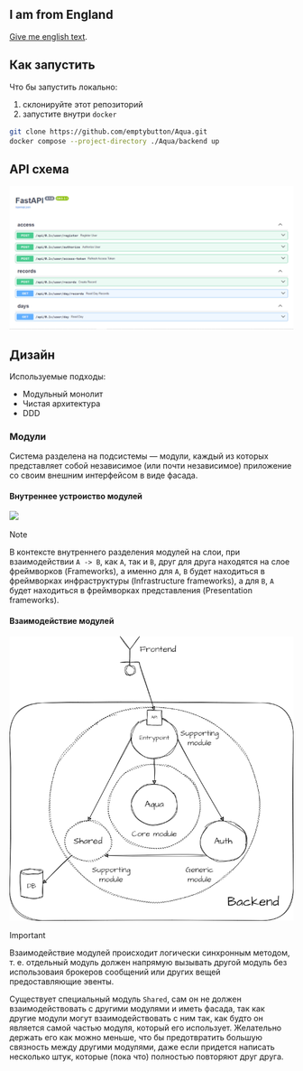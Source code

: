 ## I am from England
[Give me english text](https://github.com/emptybutton/Aqua/blob/main/backend/README.eng.md).

## Как запустить
Что бы запустить локально:
1. склонируйте этот репозиторий
2. запустите внутри `docker`

```bash
git clone https://github.com/emptybutton/Aqua.git
docker compose --project-directory ./Aqua/backend up
```

## API схема
<img src="https://github.com/emptybutton/Aqua/blob/main/backend/assets/api-view.png?raw=true"/>

## Дизайн
Используемые подходы:
- Модульный монолит
- Чистая архитектура
- DDD

### Модули
Система разделена на подсистемы — модули, каждый из которых представляет собой независимое (или почти независимое) приложение со своим внешним интерфейсом в виде фасада.

#### Внутреннее устроиство модулей
<picture>
 <source media="(prefers-color-scheme: dark)" srcset="https://github.com/emptybutton/Aqua/blob/main/backend/assets/module-structure-map/dark-theme.png?raw=true">
 <img src="https://github.com/emptybutton/Aqua/blob/main/backend/assets/module-structure-map/light-theme.png?raw=true">
</picture>

<span></sman>

> [!NOTE]
> В контексте внутреннего разделения модулей на слои, при взаимодействии `A -> B`, как `A`, так и `B`, друг для друга находятся на слое фреймворков (Frameworks), а именно для `A`, `B` будет находиться в фреймворках инфраструктуры (Infrastructure frameworks), а для `B`, `A` будет находиться в фреймворках представления (Presentation frameworks).

#### Взаимодействие модулей
<picture>
 <source media="(prefers-color-scheme: dark)" srcset="https://github.com/emptybutton/Aqua/blob/main/backend/assets/module-relationship-map/dark-theme.png?raw=true">
 <img src="https://github.com/emptybutton/Aqua/blob/main/backend/assets/module-relationship-map/light-theme.png?raw=true">
</picture>

<span></sman>

> [!IMPORTANT]
> Взаимодействие модулей происходит логически синхронным методом, т. е. отдельный модуль должен напрямую вызывать другой модуль без использоваия брокеров сообщений или других вещей предоставляющие эвенты.
> 
> Существует специальный модуль `Shared`, сам он не должен взаимодействовать с другими модулями и иметь фасада, так как другие модули могут взаимодействовать с ним так, как будто он является самой частью модуля, который его использует. Желательно держать его как можно меньше, что бы предотвратить большую связность между другими модулями, даже если придется написать несколько штук, которые (пока что) полностью повторяют друг друга.
